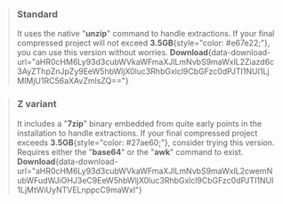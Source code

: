> ### Standard
> It uses the native "**unzip**" command to handle extractions. If your final compressed project will not exceed **3.5GB**{style="color: #e67e22;"}, you can use this version without worries.
> **Download**{data-download-url="aHR0cHM6Ly93d3cubWVkaWFmaXJlLmNvbS9maWxlL2Ziazd6c3AyZThpZnJpZy9EeW5hbWljX0luc3RhbGxlcl9CbGFzc0dPJTI1NUI1LjMlMjU1RC56aXAvZmlsZQ=="}

> ### Z variant
> It includes a "**7zip**" binary embedded from quite early points in the installation to handle extractions. If your final compressed project exceeds **3.5GB**{style="color: #27ae60;"}, consider trying this version. Requires either the "**base64**" or the "**awk**" command to exist.
> **Download**{data-download-url="aHR0cHM6Ly93d3cubWVkaWFmaXJlLmNvbS9maWxlL2cwemNubWFudWJiOHJ3eC9EeW5hbWljX0luc3RhbGxlcl9CbGFzc0dPJTI1NUI1LjMtWiUyNTVELnppcC9maWxl"}
